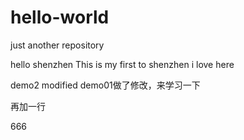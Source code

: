 # hello-world
just another repository

hello shenzhen
This is my first to shenzhen
i love here

demo2 modified
demo01做了修改，来学习一下

再加一行


666
